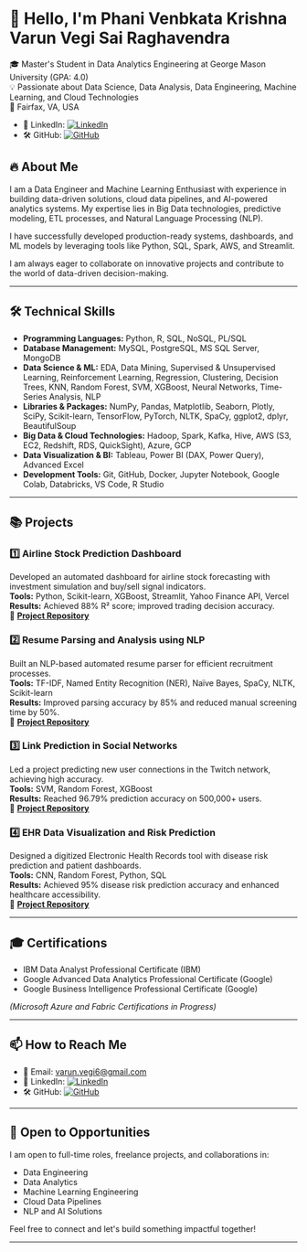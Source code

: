 # 👋 Hello, I'm Phani Venbkata Krishna Varun Vegi Sai Raghavendra

🎓 Master's Student in Data Analytics Engineering at George Mason University (GPA: 4.0)  
💡 Passionate about Data Science, Data Analysis, Data Engineering, Machine Learning, and Cloud Technologies  
📍 Fairfax, VA, USA  

- 🔗 LinkedIn: [![LinkedIn](https://img.shields.io/badge/LinkedIn-Profile-blue)](https://www.linkedin.com/in/varunvegi/)
- 🛠 GitHub: [![GitHub](https://img.shields.io/badge/GitHub-Profile-black)](https://github.com/VarunVegi8)


## 🔥 About Me

I am a Data Engineer and Machine Learning Enthusiast with experience in building data-driven solutions, cloud data pipelines, and AI-powered analytics systems. My expertise lies in Big Data technologies, predictive modeling, ETL processes, and Natural Language Processing (NLP).  

I have successfully developed production-ready systems, dashboards, and ML models by leveraging tools like Python, SQL, Spark, AWS, and Streamlit.

I am always eager to collaborate on innovative projects and contribute to the world of data-driven decision-making.

---

## 🛠 Technical Skills

- **Programming Languages:** Python, R, SQL, NoSQL, PL/SQL
- **Database Management:** MySQL, PostgreSQL, MS SQL Server, MongoDB
- **Data Science & ML:** EDA, Data Mining, Supervised & Unsupervised Learning, Reinforcement Learning, Regression, Clustering, Decision Trees, KNN, Random Forest, SVM, XGBoost, Neural Networks, Time-Series Analysis, NLP
- **Libraries & Packages:** NumPy, Pandas, Matplotlib, Seaborn, Plotly, SciPy, Scikit-learn, TensorFlow, PyTorch, NLTK, SpaCy, ggplot2, dplyr, BeautifulSoup
- **Big Data & Cloud Technologies:** Hadoop, Spark, Kafka, Hive, AWS (S3, EC2, Redshift, RDS, QuickSight), Azure, GCP
- **Data Visualization & BI:** Tableau, Power BI (DAX, Power Query), Advanced Excel
- **Development Tools:** Git, GitHub, Docker, Jupyter Notebook, Google Colab, Databricks, VS Code, R Studio

---

## 📚 Projects

### 1️⃣ Airline Stock Prediction Dashboard
Developed an automated dashboard for airline stock forecasting with investment simulation and buy/sell signal indicators.  
**Tools:** Python, Scikit-learn, XGBoost, Streamlit, Yahoo Finance API, Vercel  
**Results:** Achieved 88% R² score; improved trading decision accuracy.  
🔗 **[Project Repository](#)**

### 2️⃣ Resume Parsing and Analysis using NLP
Built an NLP-based automated resume parser for efficient recruitment processes.  
**Tools:** TF-IDF, Named Entity Recognition (NER), Naïve Bayes, SpaCy, NLTK, Scikit-learn  
**Results:** Improved parsing accuracy by 85% and reduced manual screening time by 50%.  
🔗 **[Project Repository](#)**

### 3️⃣ Link Prediction in Social Networks
Led a project predicting new user connections in the Twitch network, achieving high accuracy.  
**Tools:** SVM, Random Forest, XGBoost  
**Results:** Reached 96.79% prediction accuracy on 500,000+ users.  
🔗 **[Project Repository](#)**

### 4️⃣ EHR Data Visualization and Risk Prediction
Designed a digitized Electronic Health Records tool with disease risk prediction and patient dashboards.  
**Tools:** CNN, Random Forest, Python, SQL  
**Results:** Achieved 95% disease risk prediction accuracy and enhanced healthcare accessibility.  
🔗 **[Project Repository](#)**

---

## 🎓 Certifications

- IBM Data Analyst Professional Certificate (IBM)
- Google Advanced Data Analytics Professional Certificate (Google)
- Google Business Intelligence Professional Certificate (Google)

*(Microsoft Azure and Fabric Certifications in Progress)*

---

## 📫 How to Reach Me

- 📧 Email: varun.vegi6@gmail.com
- 🔗 LinkedIn: [![LinkedIn](https://img.shields.io/badge/LinkedIn-Profile-blue)](https://www.linkedin.com/in/varunvegi/)
- 🛠 GitHub: [![GitHub](https://img.shields.io/badge/GitHub-Profile-black)](https://github.com/VarunVegi8)

---

## 🚀 Open to Opportunities

I am open to full-time roles, freelance projects, and collaborations in:
- Data Engineering
- Data Analytics
- Machine Learning Engineering
- Cloud Data Pipelines
- NLP and AI Solutions

Feel free to connect and let's build something impactful together! 

---
